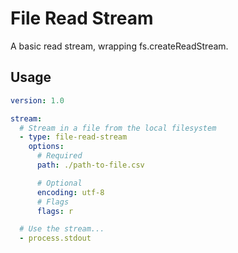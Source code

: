 # File Read Stream

A basic read stream, wrapping fs.createReadStream.

## Usage

```yaml
version: 1.0

stream:
  # Stream in a file from the local filesystem
  - type: file-read-stream
    options:
      # Required
      path: ./path-to-file.csv

      # Optional
      encoding: utf-8
      # Flags
      flags: r

  # Use the stream...
  - process.stdout
```
